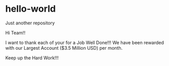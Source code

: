 # hello-world
Just another repository

Hi Team!!

I want to thank each of your for a Job Well Done!!!
We have been rewarded with our Largest Account ($3.5 Million USD) per month.

Keep up the Hard Work!!!
